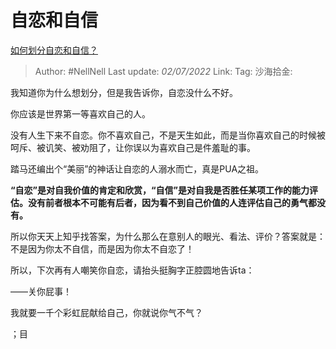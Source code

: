 # 自恋和自信
[如何划分自恋和自信？](https://www.zhihu.com/question/20307773/answer/2553466989)

> Author: #NellNell
> Last update: *02/07/2022*
> Link:
> Tag:
> 沙海拾金:

我知道你为什么想划分，但是我告诉你，自恋没什么不好。

你应该是世界第一等喜欢自己的人。

没有人生下来不自恋。你不喜欢自己，不是天生如此，而是当你喜欢自己的时候被呵斥、被讥笑、被劝阻了，让你误以为喜欢自己是件羞耻的事。

踏马还编出个“美丽”的神话让自恋的人溺水而亡，真是PUA之祖。

**“自恋”是对自我价值的肯定和欣赏，“自信”是对自我是否胜任某项工作的能力评估。没有前者根本不可能有后者，因为看不到自己价值的人连评估自己的勇气都没有。**

所以你天天上知乎找答案，为什么那么在意别人的眼光、看法、评价？答案就是：不是因为你太不自信，而是因为你太不自恋了！

所以，下次再有人嘲笑你自恋，请抬头挺胸字正腔圆地告诉ta：

——关你屁事！

我就要一千个彩虹屁献给自己，你就说你气不气？

；目
